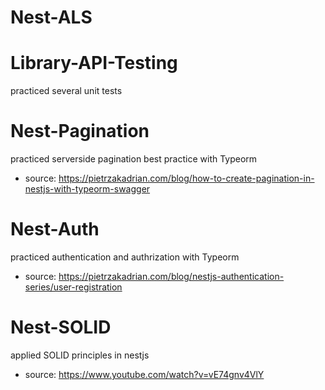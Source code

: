 # Nest-ALS

# Library-API-Testing

practiced several unit tests

# Nest-Pagination

practiced serverside pagination best practice with Typeorm

- source: https://pietrzakadrian.com/blog/how-to-create-pagination-in-nestjs-with-typeorm-swagger

# Nest-Auth

practiced authentication and authrization with Typeorm

- source: https://pietrzakadrian.com/blog/nestjs-authentication-series/user-registration

# Nest-SOLID

applied SOLID principles in nestjs

- source: https://www.youtube.com/watch?v=vE74gnv4VlY
